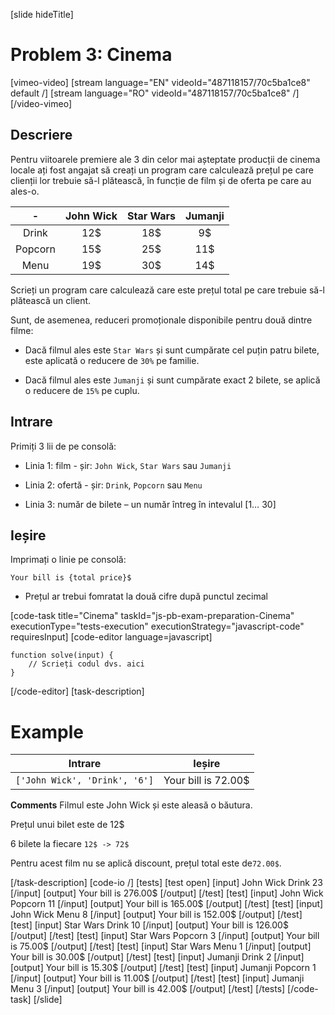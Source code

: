 [slide hideTitle]
# Problem 3: Cinema

[vimeo-video]
[stream language="EN" videoId="487118157/70c5ba1ce8" default /]
[stream language="RO" videoId="487118157/70c5ba1ce8"  /]
[/video-vimeo]

## Descriere
Pentru viitoarele premiere ale 3 din celor mai așteptate producții de cinema locale ați fost angajat să creați un program care calculează prețul pe care clienții lor trebuie să-l plătească, în funcție de film și de oferta pe care au ales-o.

| \- | **John Wick**      | **Star Wars** | **Jumanji**   |
|:---:    | :---:       |    :----:   |   :---:     |
| Drink | 12$ | 18$ | 9$ |
| Popcorn | 15$ | 25$ | 11$ |
| Menu | 19$ | 30$ | 14$ |

Scrieți un program care calculează care este prețul total pe care trebuie să-l plătească un client. 

Sunt, de asemenea, reduceri promoționale disponibile pentru două dintre filme:

- Dacă filmul ales este `Star Wars` și sunt cumpărate cel puțin patru bilete, este aplicată o reducere de `30%` pe familie.

- Dacă filmul ales este `Jumanji` și sunt cumpărate exact 2 bilete, se aplică o reducere de `15%` pe cuplu.

## Intrare

Primiți 3 lii de pe consolă:

- Linia 1: film - șir: `John Wick`, `Star Wars` sau `Jumanji`

- Linia 2: ofertă - șir: `Drink`, `Popcorn` sau `Menu`

- Linia 3: număr de bilete  – un număr întreg în intevalul \[1… 30\]

## Ieșire

Imprimați o linie pe consolă: 

`Your bill is {total price}$`

* Prețul ar trebui fomratat la două cifre după punctul zecimal

[code-task title="Cinema" taskId="js-pb-exam-preparation-Cinema" executionType="tests-execution" executionStrategy="javascript-code" requiresInput]
[code-editor language=javascript]
```
function solve(input) {
	// Scrieți codul dvs. aici
}
```
[/code-editor]
[task-description]

# Example
| **Intrare** | **Ieșire** |
| --- | --- |
|`['John Wick', 'Drink', '6']`| Your bill is 72.00$|

**Comments**
Filmul este John Wick și este aleasă o băutura.

Prețul unui bilet este de 12\$

6 bilete la fiecare `12$ -> 72$`

Pentru acest film nu se aplică discount, prețul total este de`72.00$`. 

[/task-description]
[code-io /]
[tests]
[test open]
[input]
John Wick
Drink
23
[/input]
[output]
Your bill is 276.00$
[/output]
[/test]
[test]
[input]
John Wick
Popcorn
11
[/input]
[output]
Your bill is 165.00$
[/output]
[/test]
[test]
[input]
John Wick
Menu
8
[/input]
[output]
Your bill is 152.00$
[/output]
[/test]
[test]
[input]
Star Wars
Drink
10
[/input]
[output]
Your bill is 126.00$
[/output]
[/test]
[test]
[input]
Star Wars
Popcorn
3
[/input]
[output]
Your bill is 75.00$
[/output]
[/test]
[test]
[input]
Star Wars
Menu
1
[/input]
[output]
Your bill is 30.00$
[/output]
[/test]
[test]
[input]
Jumanji
Drink
2
[/input]
[output]
Your bill is 15.30$
[/output]
[/test]
[test]
[input]
Jumanji
Popcorn
1
[/input]
[output]
Your bill is 11.00$
[/output]
[/test]
[test]
[input]
Jumanji
Menu
3
[/input]
[output]
Your bill is 42.00$
[/output]
[/test]
[/tests]
[/code-task]
[/slide]